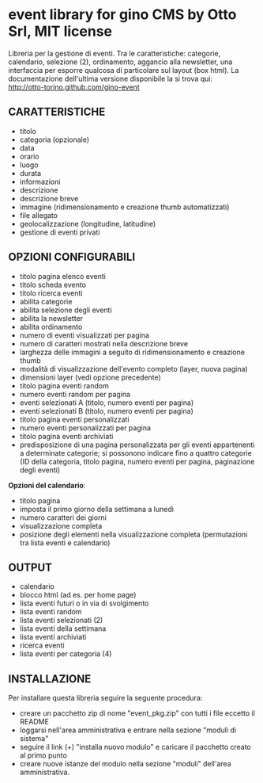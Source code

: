 event library for gino CMS by Otto Srl, MIT license
===================================================================
Libreria per la gestione di eventi.
Tra le caratteristiche: categorie, calendario, selezione (2), ordinamento, aggancio alla newsletter, una interfaccia per esporre qualcosa di particolare sul layout (box html).
La documentazione dell'ultima versione disponibile la si trova qui:    
http://otto-torino.github.com/gino-event

CARATTERISTICHE
------------------------------
- titolo
- categoria (opzionale)
- data
- orario
- luogo
- durata
- informazioni
- descrizione
- descrizione breve
- immagine (ridimensionamento e creazione thumb automatizzati)
- file allegato
- geolocalizzazione (longitudine, latitudine)
- gestione di eventi privati

OPZIONI CONFIGURABILI
------------------------------
- titolo pagina elenco eventi
- titolo scheda evento
- titolo ricerca eventi
- abilita categorie
- abilita selezione degli eventi
- abilita la newsletter
- abilita ordinamento
- numero di eventi visualizzati per pagina
- numero di caratteri mostrati nella descrizione breve
- larghezza delle immagini a seguito di ridimensionamento e creazione thumb
- modalità di visualizzazione dell'evento completo (layer, nuova pagina)
- dimensioni layer (vedi opzione precedente)
- titolo pagina eventi random
- numero eventi random per pagina
- eventi selezionati A (titolo, numero eventi per pagina)
- eventi selezionati B (titolo, numero eventi per pagina)
- titolo pagina eventi personalizzati
- numero eventi personalizzati per pagina
- titolo pagina eventi archiviati
- predisposizione di una pagina personalizzata per gli eventi appartenenti a determinate categorie;
si possonono indicare fino a quattro categorie (ID della categoria, titolo pagina, numero eventi per pagina, paginazione degli eventi)

**Opzioni del calendario**:
- titolo pagina
- imposta il primo giorno della settimana a lunedì
- numero caratteri dei giorni
- visualizzazione completa
- posizione degli elementi nella visualizzazione completa (permutazioni tra lista eventi e calendario)

OUTPUT
------------------------------
- calendario
- blocco html (ad es. per home page)
- lista eventi futuri o in via di svolgimento
- lista eventi random
- lista eventi selezionati (2)
- lista eventi della settimana
- lista eventi archiviati
- ricerca eventi
- lista eventi per categoria (4)

INSTALLAZIONE
------------------------------
Per installare questa libreria seguire la seguente procedura:

- creare un pacchetto zip di nome "event_pkg.zip" con tutti i file eccetto il README
- loggarsi nell'area amministrativa e entrare nella sezione "moduli di sistema"
- seguire il link (+) "installa nuovo modulo" e caricare il pacchetto creato al primo punto
- creare nuove istanze del modulo nella sezione "moduli" dell'area amministrativa.
